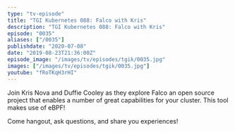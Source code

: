 ```yaml
---
type: "tv-episode"
title: "TGI Kubernetes 088: Falco with Kris"
description: "TGI Kubernetes 088: Falco with Kris"
episode: "0035"
aliases: ["/0035"]
publishdate: "2020-07-08"
date: "2019-08-23T21:36:00Z"
episode_image: "/images/tv/episodes/tgik/0035.jpg"
images: ["/images/tv/episodes/tgik/0035.jpg"]
youtube: "fRoTKqH3rHI"
---
```


Join Kris Nova and Duffie Cooley as they explore Falco an open source project that enables a number of great capabilities for your cluster. This tool makes use of eBPF!

Come hangout, ask questions, and share you experiences!
